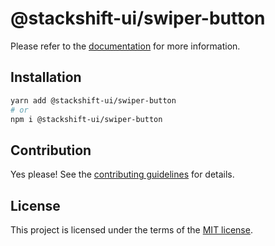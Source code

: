 # @stackshift-ui/swiper-button

Please refer to the [documentation](https://stackshift-ui.webriq.com/docs/components/swiper-button) for more information.

## Installation

```sh
yarn add @stackshift-ui/swiper-button
# or
npm i @stackshift-ui/swiper-button
```

## Contribution

Yes please! See the
[contributing guidelines](https://github.com/stackshift-ui/components/master/CONTRIBUTING.md)
for details.

## License

This project is licensed under the terms of the
[MIT license](https://github.com/stackshift-ui/components/master/LICENSE).
